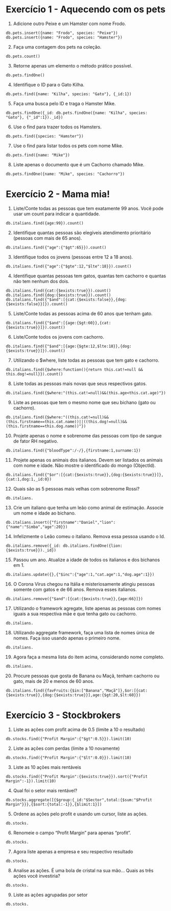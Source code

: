 # Exercício 1 - Aquecendo com os pets 

1. Adicione outro Peixe e um Hamster com nome Frodo.<br>
```
db.pets.insert({name: "Frodo", species: "Peixe"}) 
db.pets.insert({name: "Frodo", species: "Hamster"}) 
```
2. Faça uma contagem dos pets na coleção.<br>
```
db.pets.count()
```
3. Retorne apenas um elemento o método prático possível.<br>
```
db.pets.findOne()
```
4. Identifique o ID para o Gato Kilha.<br>
```
db.pets.find({name: "Kilha", species: "Gato"}, {_id:1})
```
5. Faça uma busca pelo ID e traga o Hamster Mike.<br>
```
db.pets.findOne({_id: db.pets.findOne({name: "Kilha", species: "Gato"}, {"_id":1})._id})
```
6. Use o find para trazer todos os Hamsters.<br>
```
db.pets.find({species: "Hamster"})
```
7. Use o find para listar todos os pets com nome Mike.<br>
```
db.pets.find({name: "Mike"})
```
8. Liste apenas o documento que é um Cachorro chamado Mike.<br>
```
db.pets.findOne({name: "Mike", species: "Cachorro"})
```

# Exercício 2 - Mama mia!

1. Liste/Conte todas as pessoas que tem exatamente 99 anos. Você pode usar um count para indicar a quantidade.
```
db.italians.find({age:99}).count()
```
2. Identifique quantas pessoas são elegíveis atendimento prioritário (pessoas com mais de 65 anos).
```
db.italians.find({"age":{"$gt":65}}).count()
```
3. Identifique todos os jovens (pessoas entre 12 a 18 anos).
```
db.italians.find({"age":{"$gte":12,"$lte":18}}).count()
```
4. Identifique quantas pessoas tem gatos, quantas tem cachorro e quantas não tem nenhum dos dois.
```
db.italians.find({cat:{$exists:true}}).count()
db.italians.find({dog:{$exists:true}}).count()
db.italians.find({"$and":[{cat:{$exists:false}},{dog:{$exists:false}}]}).count()
```
5. Liste/Conte todas as pessoas acima de 60 anos que tenham gato.
```
db.italians.find({"$and":[{age:{$gt:60}},{cat:{$exists:true}}]}).count()
```
6. Liste/Conte todos os jovens com cachorro.
```
db.italians.find({"$and":[{age:{$gte:12,$lte:18}},{dog:{$exists:true}}]}).count()
```
7. Utilizando o $where, liste todas as pessoas que tem gato e cachorro.
```
db.italians.find({$where:function(){return this.cat!=null && this.dog!=null}}).count()
```
8. Liste todas as pessoas mais novas que seus respectivos gatos.
```
db.italians.find({$where:"(this.cat!=null)&&(this.age<this.cat.age)"})
```
9. Liste as pessoas que tem o mesmo nome que seu bichano (gato ou cachorro).
```
db.italians.find({$where:"((this.cat!=null)&&(this.firstname==this.cat.name))||((this.dog!=null)&&(this.firstname==this.dog.name))"})
```
10. Projete apenas o nome e sobrenome das pessoas com tipo de sangue de fator RH negativo.
```
db.italians.find({"bloodType":/-/},{firstname:1,surname:1})
```
11. Projete apenas os animais dos italianos. Devem ser listados os animais com nome e idade. Não mostre o identificado do mongo (ObjectId).
```
db.italians.find({"$or":[{cat:{$exists:true}},{dog:{$exists:true}}]},{cat:1,dog:1,_id:0})
```
12. Quais são as 5 pessoas mais velhas com sobrenome Rossi?
```
db.italians.
```
13. Crie um italiano que tenha um leão como animal de estimação. Associe um nome e idade ao bichano.
```
db.italians.insert({"firstname":"Daniel","lion":{"name":"Simba","age":20}})
```
14. Infelizmente o Leão comeu o italiano. Remova essa pessoa usando o Id.
```
db.italians.remove({_id: db.italians.findOne({lion:{$exists:true}})._id})
```
15. Passou um ano. Atualize a idade de todos os italianos e dos bichanos em 1.
```
db.italians.update({},{"$inc":{"age":1,"cat.age":1,"dog.age":1}})
```
16. O Corona Vírus chegou na Itália e misteriosamente atingiu pessoas somente com gatos e de 66 anos. Remova esses italianos.
```
db.italians.remove({"$and":[{cat:{$exists:true}},{age:66}]})
```
17. Utilizando o framework agregate, liste apenas as pessoas com nomes iguais a sua respectiva mãe e que tenha gato ou cachorro.
```
db.italians.
```
18. Utilizando aggregate framework, faça uma lista de nomes única de nomes. Faça isso usando apenas o primeiro nome.
```
db.italians.
```
19. Agora faça a mesma lista do item acima, considerando nome completo.
```
db.italians.
```
20. Procure pessoas que gosta de Banana ou Maçã, tenham cachorro ou gato, mais de 20 e menos de 60 anos.
```
db.italians.find({favFruits:{$in:["Banana","Maçã"]},$or:[{cat:{$exists:true}},{dog:{$exists:true}}],age:{$gt:20,$lt:60}})
```

# Exercício 3 - Stockbrokers

1. Liste as ações com profit acima de 0.5 (limite a 10 o resultado)
```
db.stocks.find({"Profit Margin":{"$gt":0.5}}).limit(10)
```
2. Liste as ações com perdas (limite a 10 novamente)
```
db.stocks.find({"Profit Margin":{"$lt":0.0}}).limit(10)
```
3. Liste as 10 ações mais rentáveis
```
db.stocks.find({"Profit Margin":{$exists:true}}).sort({"Profit Margin":-1}).limit(10)
```
4. Qual foi o setor mais rentável?
```
db.stocks.aggregate([{$group:{_id:"$Sector",total:{$sum:"$Profit Margin"}}},{$sort:{total:-1}},{$limit:1}])
```
5. Ordene as ações pelo profit e usando um cursor, liste as ações.
```
db.stocks.
```
6. Renomeie o campo “Profit Margin” para apenas “profit”.
```
db.stocks.
```
7. Agora liste apenas a empresa e seu respectivo resultado
```
db.stocks.
```
8. Analise as ações. É uma bola de cristal na sua mão... Quais as três ações você investiria?
```
db.stocks.
```
9. Liste as ações agrupadas por setor
```
db.stocks.
```
